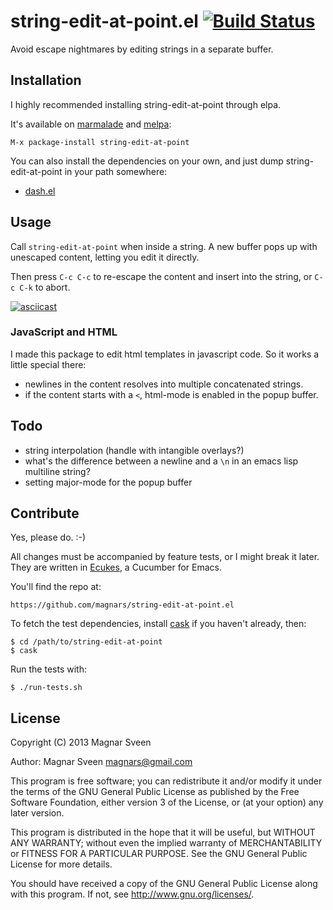 # string-edit-at-point.el [![Build Status](https://secure.travis-ci.org/magnars/string-edit.el.png)](http://travis-ci.org/magnars/string-edit.el)

Avoid escape nightmares by editing strings in a separate buffer.

## Installation

I highly recommended installing string-edit-at-point through elpa.

It's available on [marmalade](http://marmalade-repo.org/) and
[melpa](http://melpa.milkbox.net/):

    M-x package-install string-edit-at-point

You can also install the dependencies on your own, and just dump
string-edit-at-point in your path somewhere:

 - <a href="https://github.com/magnars/dash.el">dash.el</a>

## Usage

Call `string-edit-at-point` when inside a string. A new buffer pops
up with unescaped content, letting you edit it directly.

Then press `C-c C-c` to re-escape the content and insert into the
string, or `C-c C-k` to abort.

[![asciicast](https://asciinema.org/a/3040.png)](https://asciinema.org/a/3040)

### JavaScript and HTML

I made this package to edit html templates in javascript code. So it
works a little special there:

 - newlines in the content resolves into multiple concatenated strings.
 - if the content starts with a `<`, html-mode is enabled in the popup buffer.

## Todo

 - string interpolation (handle with intangible overlays?)
 - what's the difference between a newline and a `\n` in an emacs lisp multiline string?
 - setting major-mode for the popup buffer

## Contribute

Yes, please do. :-)

All changes must be accompanied by feature tests, or I might break it later.
They are written in [Ecukes](http://ecukes.info), a Cucumber for Emacs.

You'll find the repo at:

    https://github.com/magnars/string-edit-at-point.el

To fetch the test dependencies, install
[cask](https://github.com/rejeep/cask.el) if you haven't already,
then:

    $ cd /path/to/string-edit-at-point
    $ cask

Run the tests with:

    $ ./run-tests.sh

## License

Copyright (C) 2013 Magnar Sveen

Author: Magnar Sveen <magnars@gmail.com>

This program is free software; you can redistribute it and/or modify
it under the terms of the GNU General Public License as published by
the Free Software Foundation, either version 3 of the License, or
(at your option) any later version.

This program is distributed in the hope that it will be useful,
but WITHOUT ANY WARRANTY; without even the implied warranty of
MERCHANTABILITY or FITNESS FOR A PARTICULAR PURPOSE.  See the
GNU General Public License for more details.

You should have received a copy of the GNU General Public License
along with this program.  If not, see <http://www.gnu.org/licenses/>.
